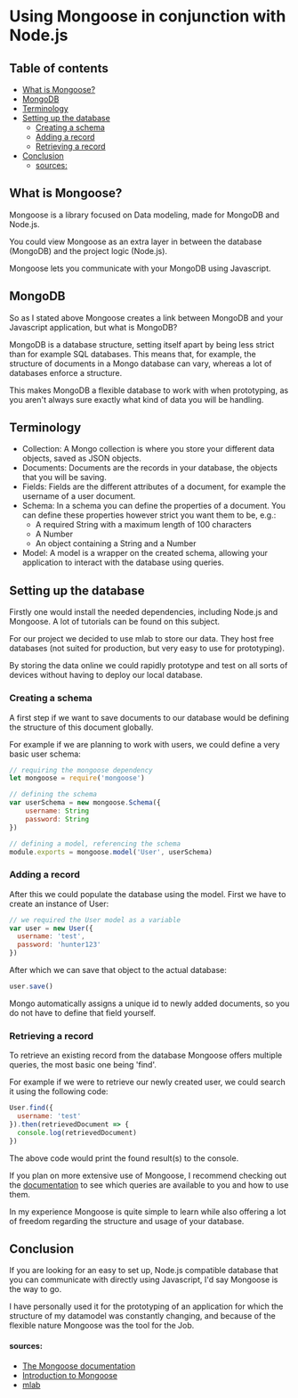 # Using Mongoose in conjunction with Node.js <!-- omit in toc -->

## Table of contents <!-- omit in toc -->

- [What is Mongoose?](#What-is-Mongoose)
- [MongoDB](#MongoDB)
- [Terminology](#Terminology)
- [Setting up the database](#Setting-up-the-database)
  - [Creating a schema](#Creating-a-schema)
  - [Adding a record](#Adding-a-record)
  - [Retrieving a record](#Retrieving-a-record)
- [Conclusion](#Conclusion)
    - [sources:](#sources)

## What is Mongoose?

Mongoose is a library focused on Data modeling, made for MongoDB and Node.js.

You could view Mongoose as an extra layer in between the database (MongoDB) and the project logic (Node.js).

Mongoose lets you communicate with your MongoDB using Javascript.

## MongoDB

So as I stated above Mongoose creates a link between MongoDB and your Javascript application, but what is MongoDB?

MongoDB is a database structure, setting itself apart by being less strict than for example SQL databases. This means that, for example, the structure of documents in a Mongo database can vary, whereas a lot of databases enforce a structure.

This makes MongoDB a flexible database to work with when prototyping, as you aren't always sure exactly what kind of data you will be handling.

## Terminology

- Collection: A Mongo collection is where you store your different data objects, saved as JSON objects.
- Documents: Documents are the records in your database, the objects that you will be saving.
- Fields: Fields are the different attributes of a document, for example the username of a user document.
- Schema: In a schema you can define the properties of a document. You can define these properties however strict you want them to be, e.g.:
  - A required String with a maximum length of 100 characters
  - A Number
  - An object containing a String and a Number
- Model: A model is a wrapper on the created schema, allowing your application to interact with the database using queries.

## Setting up the database

Firstly one would install the needed dependencies, including Node.js and Mongoose. A lot of tutorials can be found on this subject.

For our project we decided to use mlab to store our data. They host free databases (not suited for production, but very easy to use for prototyping).

By storing the data online we could rapidly prototype and test on all sorts of devices without having to deploy our local database.

### Creating a schema

A first step if we want to save documents to our database would be defining the structure of this document globally.

For example if we are planning to work with users, we could define a very basic user schema:

```javascript
// requiring the mongoose dependency
let mongoose = require('mongoose')

// defining the schema
var userSchema = new mongoose.Schema({
    username: String
    password: String
})

// defining a model, referencing the schema
module.exports = mongoose.model('User', userSchema)
```

### Adding a record

After this we could populate the database using the model. First we have to create an instance of User:

```javascript
// we required the User model as a variable
var user = new User({
  username: 'test',
  password: 'hunter123'
})
```

After which we can save that object to the actual database:

```javascript
user.save()
```

Mongo automatically assigns a unique id to newly added documents, so you do not have to define that field yourself.

### Retrieving a record

To retrieve an existing record from the database Mongoose offers multiple queries, the most basic one being 'find'.

For example if we were to retrieve our newly created user, we could search it using the following code:

```javascript
User.find({
  username: 'test'
}).then(retrievedDocument => {
  console.log(retrievedDocument)
})
```

The above code would print the found result(s) to the console.

If you plan on more extensive use of Mongoose, I recommend checking out the [documentation](https://mongoosejs.com/docs/queries.html) to see which queries are available to you and how to use them.

In my experience Mongoose is quite simple to learn while also offering a lot of freedom regarding the structure and usage of your database.

## Conclusion

If you are looking for an easy to set up, Node.js compatible database that you can communicate with directly using Javascript, I'd say Mongoose is the way to go.

I have personally used it for the prototyping of an application for which the structure of my datamodel was constantly changing, and because of the flexible nature Mongoose was the tool for the Job.

#### sources:

- [The Mongoose documentation](https://mongoosejs.com/docs/queries.html)
- [Introduction to Mongoose](https://www.freecodecamp.org/news/introduction-to-mongoose-for-mongodb-d2a7aa593c57/)
- [mlab](https://mlab.com)

